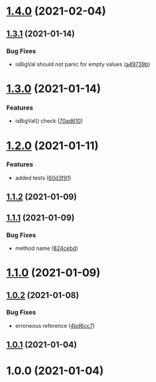 # [1.4.0](https://github.com/erdDEVcode/bigval/compare/v1.3.1...v1.4.0) (2021-02-04)

## [1.3.1](https://github.com/erdDEVcode/bigval/compare/v1.3.0...v1.3.1) (2021-01-14)


### Bug Fixes

* isBigVal should not panic for empty values ([a49739b](https://github.com/erdDEVcode/bigval/commit/a49739b60a5a36890bd2a611551c591d205e8b65))

# [1.3.0](https://github.com/erdDEVcode/bigval/compare/v1.2.0...v1.3.0) (2021-01-14)


### Features

* isBigVal() check ([70ad610](https://github.com/erdDEVcode/bigval/commit/70ad610b17890d384a2c6d2bdc58b68274e0ef23))

# [1.2.0](https://github.com/erdDEVcode/bigval/compare/v1.1.2...v1.2.0) (2021-01-11)


### Features

* added tests ([60d3f91](https://github.com/erdDEVcode/bigval/commit/60d3f914c343816f85474aab2bbe5cb0c8658cbb))

## [1.1.2](https://github.com/erdDEVcode/bigval/compare/v1.1.1...v1.1.2) (2021-01-09)

## [1.1.1](https://github.com/erdDEVcode/bigval/compare/v1.1.0...v1.1.1) (2021-01-09)


### Bug Fixes

* method name ([824cebd](https://github.com/erdDEVcode/bigval/commit/824cebd9a259a515ef536c7c34ee91aae04ac501))

# [1.1.0](https://github.com/erdDEVcode/bigval/compare/v1.0.2...v1.1.0) (2021-01-09)

## [1.0.2](https://github.com/erdDEVcode/bigval/compare/v1.0.1...v1.0.2) (2021-01-08)


### Bug Fixes

* erroneous reference ([4bd6cc7](https://github.com/erdDEVcode/bigval/commit/4bd6cc793c0d0222481c0db3360990aa6204b97c))

## [1.0.1](https://github.com/erdDEVcode/bigval/compare/v1.0.0...v1.0.1) (2021-01-04)

# 1.0.0 (2021-01-04)
